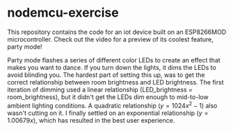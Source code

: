 # nodemcu-exercise

This repository contains the code for an iot device built on an ESP8266MOD microcontroller. Check out the video for a preview of its coolest feature, party mode!

Party mode flashes a series of different color LEDs to create an effect that makes you want to dance. If you turn down the lights, it dims the LEDs to avoid blinding you. The hardest part of setting this up, was to get the correct relationship between room brightness and LED brightness. The first iteration of dimming used a linear relationship (LED_brightness = room_brightness), but it didn't get the LEDs dim enough to mid-to-low ambient lighting conditions. A quadratic relationship ($y = 1024x^2 - 1$) also wasn't cutting on it. I finally settled on an exponential relationship ($y = 1.00679x$), which has resulted in the best user experience.
